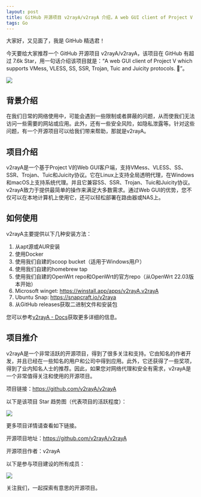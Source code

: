 ```yaml
---
layout: post
title: GitHub 开源项目 v2rayA/v2rayA 介绍，A web GUI client of Project V which supports VMess, VLESS, SS, SSR, Trojan, Tuic and Juicity protocols. 🚀
tags: Go
---
```


大家好，又见面了，我是 GitHub 精选君！

今天要给大家推荐一个 GitHub 开源项目 v2rayA/v2rayA，该项目在 GitHub 有超过 7.6k Star，用一句话介绍该项目就是：“A web GUI client of Project V which supports VMess, VLESS, SS, SSR, Trojan, Tuic and Juicity protocols. 🚀”。


![](https://i.loli.net/2020/04/19/gt3NqOMiafYbp7L.png)



## 背景介绍
在我们日常的网络使用中，可能会遇到一些限制或者屏蔽的问题，从而使我们无法访问一些需要的网站或应用。此外，还有一些安全风险，如隐私泄露等。针对这些问题，有一个开源项目可以给我们带来帮助，那就是v2rayA。

## 项目介绍
v2rayA是一个基于Project V的Web GUI客户端，支持VMess、VLESS、SS、SSR、Trojan、Tuic和Juicity协议。它在Linux上支持全局透明代理，在Windows和macOS上支持系统代理。并且它兼容SS、SSR、Trojan、Tuic和Juicity协议。v2rayA致力于提供最简单的操作来满足大多数需求。通过Web GUI的优势，您不仅可以在本地计算机上使用它，还可以轻松部署在路由器或NAS上。

## 如何使用
v2rayA主要提供以下几种安装方法：
1. 从apt源或AUR安装
2. 使用Docker
3. 使用我们自建的scoop bucket（适用于Windows用户）
4. 使用我们自建的homebrew tap
5. 使用我们自建的OpenWrt repo和OpenWrt的官方repo（从OpenWrt 22.03版本开始）
6. Microsoft winget:  https://winstall.app/apps/v2rayA.v2rayA
7. Ubuntu Snap: https://snapcraft.io/v2raya
8. 从GitHub releases获取二进制文件和安装包

您可以参考[v2rayA - Docs](https://v2raya.org/en/docs/prologue/introduction/)获取更多详细的信息。

## 项目推介
v2rayA是一个非常活跃的开源项目，得到了很多关注和支持。它由知名的作者开发，并且已经在一些知名的用户和公司中得到应用。此外，它还获得了一些奖项，得到了业内知名人士的推荐。因此，如果您对网络代理和安全有需求，v2rayA是一个非常值得关注和使用的开源项目。

项目链接：https://github.com/v2rayA/v2rayA


以下是该项目 Star 趋势图（代表项目的活跃程度）：

![](https://api.star-history.com/svg?repos=v2rayA/v2rayA&type=Timeline)

更多项目详情请查看如下链接。

开源项目地址：https://github.com/v2rayA/v2rayA 

开源项目作者：v2rayA

以下是参与项目建设的所有成员：

![](https://contrib.rocks/image?repo=v2rayA/v2rayA)

关注我们，一起探索有意思的开源项目。

